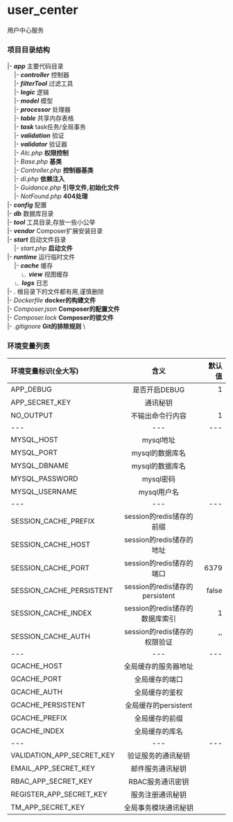 # user_center
用户中心服务


### 项目目录结构

 |- _**app**_ 主要代码目录 \
 &nbsp;&nbsp;&nbsp;&nbsp;|- _**controller**_ 控制器 \
 &nbsp;&nbsp;&nbsp;&nbsp;|- _**filterTool**_ 过滤工具 \
 &nbsp;&nbsp;&nbsp;&nbsp;|- _**logic**_ 逻辑 \
 &nbsp;&nbsp;&nbsp;&nbsp;|- _**model**_ 模型 \
 &nbsp;&nbsp;&nbsp;&nbsp;|- _**processor**_ 处理器 \
 &nbsp;&nbsp;&nbsp;&nbsp;|- _**table**_ 共享内存表格 \
 &nbsp;&nbsp;&nbsp;&nbsp;|- _**task**_ task任务/全局事务 \
 &nbsp;&nbsp;&nbsp;&nbsp;|- _**validation**_ 验证 \
 &nbsp;&nbsp;&nbsp;&nbsp;|- _**validator**_ 验证器 \
 &nbsp;&nbsp;&nbsp;&nbsp;|- _Alc.php_ **权限控制** \
 &nbsp;&nbsp;&nbsp;&nbsp;|- _Base.php_ **基类** \
 &nbsp;&nbsp;&nbsp;&nbsp;|- _Controller.php_ **控制器基类** \
 &nbsp;&nbsp;&nbsp;&nbsp;|- _di.php_ **依赖注入** \
 &nbsp;&nbsp;&nbsp;&nbsp;|- _Guidance.php_ **引导文件,初始化文件** \
 &nbsp;&nbsp;&nbsp;&nbsp;|- _NotFound.php_ **404处理** \
 |- _**config**_ 配置 \
 |- _**db**_ 数据库目录 \
 |- _**tool**_ 工具目录,存放一些小公举 \
 |- _**vendor**_ Composer扩展安装目录 \
 |- _**start**_ 启动文件目录 \
  &nbsp;&nbsp;&nbsp;&nbsp;|- _start.php_ **启动文件** \
 |- _**runtime**_ 运行临时文件 \
 &nbsp;&nbsp;&nbsp;&nbsp;|- _**cache**_ 缓存 \
 &nbsp;&nbsp;&nbsp;&nbsp;&nbsp;&nbsp;&nbsp;&nbsp;∟ _**view**_ 视图缓存 \
 &nbsp;&nbsp;&nbsp;&nbsp;∟ _**logs**_ 日志 \
 |- . 根目录下的文件都有用,谨慎删除 \
 |- _Dockerfile_ **docker的构建文件** \
 |- _Composer.json_ **Composer的配置文件** \
 |- _Composer.lock_ **Composer的锁文件** \
 |- _.gitignore_ **Git的排除规则** \
 
 ### 环境变量列表
 
 |环境变量标识(全大写)|含义|默认值|
 |:---|:---:|---:|
 |APP_DEBUG|是否开启DEBUG|1|
 |APP_SECRET_KEY|通讯秘钥||
 |NO_OUTPUT|不输出命令行内容|1|
 |---|---|---|
 |MYSQL_HOST|mysql地址||
 |MYSQL_PORT|mysql的数据库名||
 |MYSQL_DBNAME|mysql的数据库名||
 |MYSQL_PASSWORD|mysql密码||
 |MYSQL_USERNAME|mysql用户名||
 |---|---|---|
 |SESSION_CACHE_PREFIX|session的redis储存的前缀||
 |SESSION_CACHE_HOST|session的redis储存的地址||
 |SESSION_CACHE_PORT|session的redis储存的端口|6379|
 |SESSION_CACHE_PERSISTENT|session的redis储存的persistent|false|
 |SESSION_CACHE_INDEX|session的redis储存的数据库索引|1|
 |SESSION_CACHE_AUTH|session的redis储存的权限验证|''|
 |---|---|---|
 |GCACHE_HOST|全局缓存的服务器地址||
 |GCACHE_PORT|全局缓存的端口||
 |GCACHE_AUTH|全局缓存的鉴权||
 |GCACHE_PERSISTENT|全局缓存的persistent||
 |GCACHE_PREFIX|全局缓存的前缀||
 |GCACHE_INDEX|全局缓存的库名||
 |---|---|---|
 |VALIDATION_APP_SECRET_KEY|验证服务的通讯秘钥||
 |EMAIL_APP_SECRET_KEY|邮件服务通讯秘钥|
 |RBAC_APP_SECRET_KEY|RBAC服务通讯密钥|
 |REGISTER_APP_SECRET_KEY|服务注册通讯秘钥|
 |TM_APP_SECRET_KEY|全局事务模块通讯秘钥|
 
